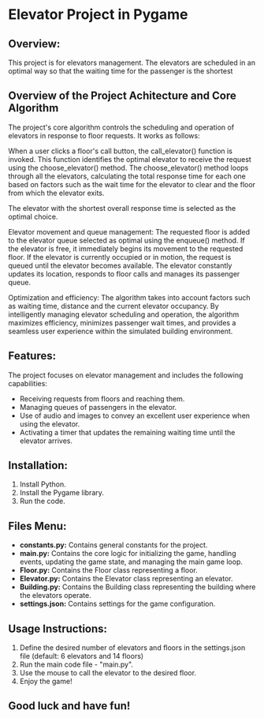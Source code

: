 # Elevator Project in Pygame

## Overview:
This project is for elevators management. The elevators are scheduled in an optimal way so that the waiting time for the passenger is the shortest

## Overview of the Project Achitecture and Core Algorithm
The project's core algorithm controls the scheduling and operation of elevators in response to floor requests. It works as follows:

When a user clicks a floor's call button, the call_elevator() function is invoked.
This function identifies the optimal elevator to receive the request using the choose_elevator() method.
The choose_elevator() method loops through all the elevators, calculating the total response time for each one based on factors such as the wait time for the elevator to clear and the floor from which the elevator exits.

The elevator with the shortest overall response time is selected as the optimal choice.

Elevator movement and queue management:
The requested floor is added to the elevator queue selected as optimal using the enqueue() method.
If the elevator is free, it immediately begins its movement to the requested floor.
If the elevator is currently occupied or in motion, the request is queued until the elevator becomes available.
The elevator constantly updates its location, responds to floor calls and manages its passenger queue.

Optimization and efficiency:
The algorithm takes into account factors such as waiting time, distance and the current elevator occupancy.
By intelligently managing elevator scheduling and operation, the algorithm maximizes efficiency, minimizes passenger wait times, and provides a seamless user experience within the simulated building environment.

## Features:
The project focuses on elevator management and includes the following capabilities:

* Receiving requests from floors and reaching them.
* Managing queues of passengers in the elevator.
* Use of audio and images to convey an excellent user experience when using the elevator.
* Activating a timer that updates the remaining waiting time until the elevator arrives.

## Installation:
1. Install Python.
2. Install the Pygame library.
3. Run the code.

## Files Menu:
* **constants.py:** Contains general constants for the project.
* **main.py:** Contains the core logic for initializing the game, handling events, updating the game state, and managing the main game loop.
* **Floor.py:** Contains the Floor class representing a floor.
* **Elevator.py:** Contains the Elevator class representing an elevator.
* **Building.py:** Contains the Building class representing the building where the elevators operate.
* **settings.json:** Contains settings for the game configuration.

## Usage Instructions:
1. Define the desired number of elevators and floors in the settings.json file (default: 6 elevators and 14 floors)
2. Run the main code file - "main.py".
3. Use the mouse to call the elevator to the desired floor.
4. Enjoy the game!

## Good luck and have fun!

